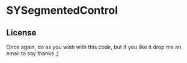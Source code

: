 SYSegmentedControl
=================


License
-------

Once again, do as you wish with this code, but if you like it drop me an email to say thanks ;)
